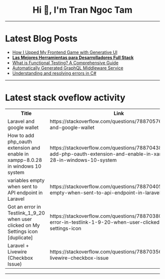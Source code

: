 <h1 align="center">Hi 👋, I'm Tran Ngoc Tam</h1>

---

# Latest Blog Posts 
<!-- BLOG-POST-LIST:START -->
- [How I Upped My Frontend Game with Generative UI](https://dev.to/copilotkit/how-i-upped-my-frontend-game-with-generative-ui-4fhc)
- [**Las Mejores Herramientas para Desarrolladores Full Stack**](https://dev.to/orlidev/las-mejores-herramientas-para-desarrolladores-full-stack-1lf6)
- [What is Functional Testing? A Comprehensive Guide](https://dev.to/keploy/what-is-functional-testing-a-comprehensive-guide-4cbo)
- [Automatically Generated GraphQL Middleware Service](https://dev.to/niek_dewit_6d1cfcfeaff6a/automatically-generated-graphql-middleware-service-37d5)
- [Understanding and resolving errors in C#](https://dev.to/hossien014/understanding-and-resolving-errors-in-c-3hcn)
<!-- BLOG-POST-LIST:END -->

---

# Latest stack oveflow activity
<table>
  <tr><th>Title</th><th>Link</th></tr>
  <!-- STACKOVERFLOW:START --><tr><td>Laravel and google wallet</td><td>https://stackoverflow.com/questions/78870576/laravel-and-google-wallet</td></tr><tr><td>How to add php_oauth extension and enable in xampp-8.0.28 in windows 10 system</td><td>https://stackoverflow.com/questions/78870438/how-to-add-php-oauth-extension-and-enable-in-xampp-8-0-28-in-windows-10-system</td></tr><tr><td>variables empty when sent to API endpoint in Laravel</td><td>https://stackoverflow.com/questions/78870405/variables-empty-when-sent-to-api-endpoint-in-laravel</td></tr><tr><td>Got an error in Testlink_1_9_20 when user clicked on My Settings icon [duplicate]</td><td>https://stackoverflow.com/questions/78870380/got-an-error-in-testlink-1-9-20-when-user-clicked-on-my-settings-icon</td></tr><tr><td>Laravel + Livewire &lpar;Checkbox Issue&rpar;</td><td>https://stackoverflow.com/questions/78870356/laravel-livewire-checkbox-issue</td></tr><!-- STACKOVERFLOW:END -->
</table>

---


